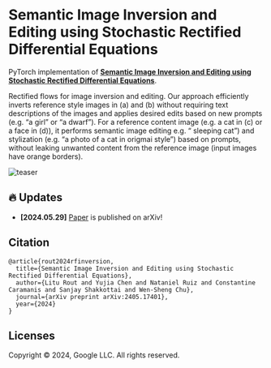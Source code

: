 # Semantic Image Inversion and Editing using Stochastic Rectified Differential Equations

PyTorch implementation of [**Semantic Image Inversion and Editing using Stochastic Rectified Differential Equations**](https://arxiv.org/pdf/2405.17401).


<!-- **[Code will be released soon...]**   -->


Rectified flows for image inversion and editing. Our approach efficiently inverts reference style images in (a) and (b) without requiring text descriptions of the images and applies desired edits based on new prompts (e.g. “a girl” or “a dwarf”). For a reference content image (e.g. a cat in (c) or a face in (d)), it performs semantic image editing  e.g. “ sleeping cat”) and stylization (e.g. “a photo of a cat in origmai style”) based on prompts, without leaking unwanted content from the reference image (input images have orange borders).

![teaser](./data/main.png)


## 🔥 Updates
- **[2024.05.29]** [Paper](https://arxiv.org/pdf/2405.17401) is published on arXiv!


## Citation

```
@article{rout2024rfinversion,
  title={Semantic Image Inversion and Editing using Stochastic Rectified Differential Equations},
  author={Litu Rout and Yujia Chen and Nataniel Ruiz and Constantine Caramanis and Sanjay Shakkottai and Wen-Sheng Chu},
  journal={arXiv preprint arXiv:2405.17401},
  year={2024}
}
```

<!-- ## Star History

[![Star History Chart](https://api.star-history.com/svg?repos=LituRout/RB-Modulation&type=Date)](https://star-history.com/#LituRout/RB-Modulation&Date) -->

## Licenses

Copyright © 2024, Google LLC. All rights reserved.
